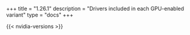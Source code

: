 +++
title = "1.26.1"
description = "Drivers included in each GPU-enabled variant"
type = "docs"
+++

{{< nvidia-versions >}}
